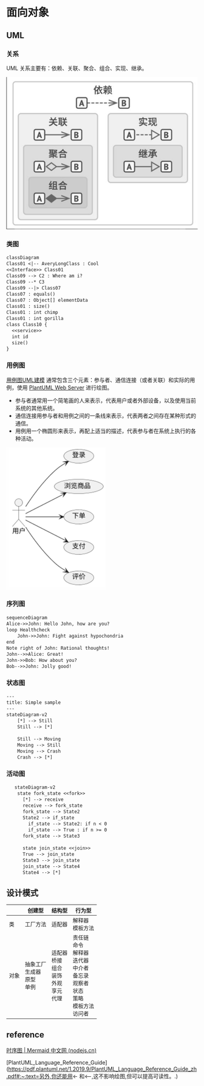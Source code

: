 # 面向对象

## UML

### 关系

UML 关系主要有：依赖、关联、聚合、组合、实现、继承。

![关系](img/1.png)

### 类图

```mermaid
classDiagram
Class01 <|-- AveryLongClass : Cool
<<Interface>> Class01
Class09 --> C2 : Where am i?
Class09 --* C3
Class09 --|> Class07
Class07 : equals()
Class07 : Object[] elementData
Class01 : size()
Class01 : int chimp
Class01 : int gorilla
class Class10 {
  <<service>>
  int id
  size()
}
```

### 用例图

[用例图UML建模](https://www.cnblogs.com/lcword/p/10472040.html#:~:text=UML建模——用例图) 通常包含三个元素：参与者、通信连接（或者关联）和实际的用例，使用 [PlantUML Web Server](https://www.plantuml.com/plantuml) 进行绘图。

- 参与者通常用一个简笔画的人来表示，代表用户或者外部设备，以及使用当前系统的其他系统。
- 通信连接用参与者和用例之间的一条线来表示，代表两者之间存在某种形式的通信。
- 用例用一个椭圆形来表示，再配上适当的描述，代表参与者在系统上执行的各种活动。

![关系](img/2.png)

### 序列图

```mermaid
sequenceDiagram
Alice->>John: Hello John, how are you?
loop Healthcheck
    John->>John: Fight against hypochondria
end
Note right of John: Rational thoughts!
John-->>Alice: Great!
John->>Bob: How about you?
Bob-->>John: Jolly good!
```

### 状态图

```mermaid
---
title: Simple sample
---
stateDiagram-v2
    [*] --> Still
    Still --> [*]

    Still --> Moving
    Moving --> Still
    Moving --> Crash
    Crash --> [*]

```

### 活动图

```mermaid
   stateDiagram-v2
    state fork_state <<fork>>
      [*] --> receive
      receive --> fork_state
      fork_state --> State2
      State2 --> if_state
      	if_state --> State2: if n < 0
      	if_state --> True : if n >= 0
      fork_state --> State3

      state join_state <<join>>
      True --> join_state
      State3 --> join_state
      join_state --> State4
      State4 --> [*]

```

## 设计模式

|      | 创建型                                   | 结构型                                                       | 行为型                                                       |
| ---- | ---------------------------------------- | ------------------------------------------------------------ | ------------------------------------------------------------ |
| 类   | 工厂方法                                 | 适配器                                                       | 解释器<br />模板方法                                         |
| 对象 | 抽象工厂<br />生成器<br />原型<br />单例 | 适配器<br />桥接<br />组合<br />装饰<br />外观<br />享元<br />代理 | 责任链<br />命令<br />解释器<br />迭代器<br />中介者<br />备忘录<br />观察者<br />状态<br />策略<br />模板方法<br />访问者 |

## reference

[时序图 | Mermaid 中文网 (nodejs.cn)](https://mermaid.nodejs.cn/syntax/sequenceDiagram.html)

[PlantUML_Language_Reference_Guide](https://pdf.plantuml.net/1.2019.9/PlantUML_Language_Reference_Guide_zh.pdf#:~:text=另外,你还能用<- 和<--,这不影响绘图,但可以提高可读性。.)
